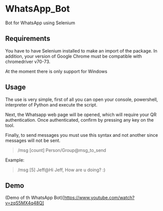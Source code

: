 # WhatsApp_Bot

Bot for WhatsApp using Selenium

## Requirements

You have to have Selenium installed to make an import of the package. In addition, your version of Google Chrome must be compatible with chromedriver v70-73.

At the moment there is only support for Windows

## Usage

The use is very simple, first of all you can open your console, powershell, interpreter of Python and execute the script.

Next, the Whatsapp web page will be opened, which will require your QR authentication. Once authenticated, confirm by pressing any key on the tool.

Finally, to send messages you must use this syntax and not another since messages will not be sent.

> /msg [count] Person/Group@msg_to_send

Example:

> /msg [5] Jeff@Hi Jeff, How are u doing? :)  

## Demo

(Demo of th WhatsApp Bot)[https://www.youtube.com/watch?v=zqS5MX4q48Q]

